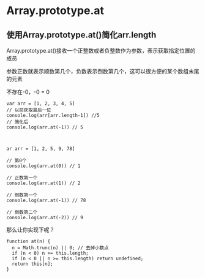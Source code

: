 # Array.prototype.at

## 使用Array.prototype.at()简化arr.length
Array.prototype.at()接收一个正整数或者负整数作为参数，表示获取指定位置的成员

参数正数就表示顺数第几个，负数表示倒数第几个，这可以很方便的某个数组末尾的元素

不存在-0，-0 = 0

```
var arr = [1, 2, 3, 4, 5]
// 以前获取最后一位
console.log(arr[arr.length-1]) //5
// 简化后
console.log(arr.at(-1)) // 5



ar arr = [1, 2, 5, 9, 78]

// 第0个
console.log(arr.at(0)) // 1

// 正数第一个
console.log(arr.at(1)) // 2

// 倒数第一个
console.log(arr.at(-1)) // 78

// 倒数第二个
console.log(arr.at(-2)) // 9
```
那么让你实现下呢？
```
function at(n) {
  n = Math.trunc(n) || 0; // 去掉小数点
  if (n < 0) n += this.length;
  if (n < 0 || n >= this.length) return undefined;
  return this[n];
}
```
